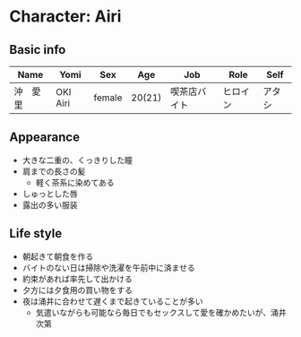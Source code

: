 # Character: Airi

## Basic info

| Name | Yomi | Sex | Age | Job | Role | Self |
| --- | --- | --- | --- | --- | --- | --- |
| 沖　愛里 | OKI Airi | female | 20(21) | 喫茶店バイト | ヒロイン | アタシ |

## Appearance

- 大きな二重の、くっきりした瞳
- 肩までの長さの髪
    - 軽く茶系に染めてある
- しゅっとした唇
- 露出の多い服装

## Life style

- 朝起きて朝食を作る
- バイトのない日は掃除や洗濯を午前中に済ませる
- 約束があれば率先して出かける
- 夕方には夕食用の買い物をする
- 夜は涌井に合わせて遅くまで起きていることが多い
    - 気遣いながらも可能なら毎日でもセックスして愛を確かめたいが、涌井次第


